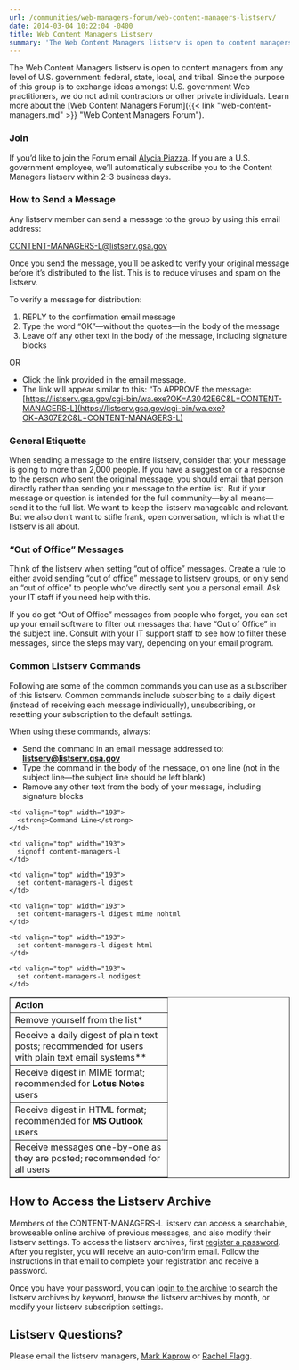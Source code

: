 ```yaml
---
url: /communities/web-managers-forum/web-content-managers-listserv/
date: 2014-03-04 10:22:04 -0400
title: Web Content Managers Listserv
summary: 'The Web Content Managers listserv is open to content managers from any level of U.S. government: federal, state, local, and tribal.'
---
```


The Web Content Managers listserv is open to content managers from any level of U.S. government: federal, state, local, and tribal. Since the purpose of this group is to exchange ideas amongst U.S. government Web practitioners, we do not admit contractors or other private individuals. Learn more about the [Web Content Managers Forum]({{< link "web-content-managers.md" >}} "Web Content Managers Forum").

### Join

If you’d like to join the Forum email [Alycia Piazza](mailto:alycia.piazza@gsa.gov). If you are a U.S. government employee, we&#8217;ll automatically subscribe you to the Content Managers listserv within 2-3 business days.

### How to Send a Message

Any listserv member can send a message to the group by using this email address:

<CONTENT-MANAGERS-L@listserv.gsa.gov>

Once you send the message, you&#8217;ll be asked to verify your original message before it&#8217;s distributed to the list. This is to reduce viruses and spam on the listserv.

To verify a message for distribution:

  1. REPLY to the confirmation email message
  2. Type the word &#8220;OK&#8221;—without the quotes—in the body of the message
  3. Leave off any other text in the body of the message, including signature blocks

OR

  * Click the link provided in the email message.
  * The link will appear similar to this:  &#8220;To APPROVE the message: [https://listserv.gsa.gov/cgi-bin/wa.exe?OK=A3042E6C&L=CONTENT-MANAGERS-L](https://listserv.gsa.gov/cgi-bin/wa.exe?OK=A307E2C&L=CONTENT-MANAGERS-L)

### General Etiquette

When sending a message to the entire listserv, consider that your message is going to more than 2,000 people. If you have a suggestion or a response to the person who sent the original message, you should email that person directly rather than sending your message to the entire list. But if your message or question is intended for the full community—by all means—send it to the full list. We want to keep the listserv manageable and relevant. But we also don&#8217;t want to stifle frank, open conversation, which is what the listserv is all about.

### &#8220;Out of Office&#8221; Messages

Think of the listserv when setting &#8220;out of office&#8221; messages. Create a rule to either avoid sending &#8220;out of office&#8221; message to listserv groups, or only send an &#8220;out of office&#8221; to people who&#8217;ve directly sent you a personal email. Ask your IT staff if you need help with this.

If you do get &#8220;Out of Office&#8221; messages from people who forget, you can set up your email software to filter out messages that have &#8220;Out of Office&#8221; in the subject line. Consult with your IT support staff to see how to filter these messages, since the steps may vary, depending on your email program.

### Common Listserv Commands

Following are some of the common commands you can use as a subscriber of this listserv. Common commands include subscribing to a daily digest (instead of receiving each message individually), unsubscribing, or resetting your subscription to the default settings.

When using these commands, always:

  * Send the command in an email message addressed to:  [**listserv@listserv.gsa.gov**](mailto:listserv@listserv.gsa.gov)
  * Type the command in the body of the message, on one line (not in the subject line—the subject line should be left blank)
  * Remove any other text from the body of your message, including signature blocks

<table border="1" width="475">
  <tr valign="top">
    <td width="266">
      <strong>Action</strong>
    </td>

    <td valign="top" width="193">
      <strong>Command Line</strong>
    </td>
  </tr>

  <tr valign="top">
    <td>
      Remove yourself from the list*
    </td>

    <td valign="top" width="193">
      signoff content-managers-l
    </td>
  </tr>

  <tr valign="top">
    <td>
      Receive a daily digest of plain text posts; recommended for users with plain text email systems**
    </td>

    <td valign="top" width="193">
      set content-managers-l digest
    </td>
  </tr>

  <tr valign="top">
    <td>
      Receive digest in MIME format; recommended for <strong>Lotus Notes</strong> users
    </td>

    <td valign="top" width="193">
      set content-managers-l digest mime nohtml
    </td>
  </tr>

  <tr valign="top">
    <td>
      Receive digest in HTML format; recommended for <strong>MS Outlook</strong> users
    </td>

    <td valign="top" width="193">
      set content-managers-l digest html
    </td>
  </tr>

  <tr valign="top">
    <td>
      Receive messages one-by-one as they are posted; recommended for all users
    </td>

    <td valign="top" width="193">
      set content-managers-l nodigest
    </td>
  </tr>
</table>



## How to Access the Listserv Archive

Members of the CONTENT-MANAGERS-L listserv can access a searchable, browseable online archive of previous messages, and also modify their listserv settings. To access the listserv archives, first [register a password](https://listserv.gsa.gov/cgi-bin/wa.exe?GETPW1). After you register, you will receive an auto-confirm email. Follow the instructions in that email to complete your registration and receive a password.

Once you have your password, you can [login to the archive](https://listserv.gsa.gov/cgi-bin/wa.exe?LOGON) to search the listserv archives by keyword, browse the listserv archives by month, or modify your listserv subscription settings.

## Listserv Questions?

Please email the listserv managers, <a title="Mark Kaprow" href="mailto:Mark.Kaprow@gsa.gov" target="_blank">Mark Kaprow</a> or <a title="Rachel Flagg" href="mailto:rachel.flagg@gsa.gov" target="_blank">Rachel Flagg</a>.
